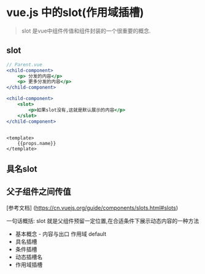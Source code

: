 # vue.js 中的slot(作用域插槽)

> slot 是vue中组件传值和组件封装的一个很重要的概念.


## slot 
```jsx
// Parent.vue
<child-component>
    <p> 分发的内容</p>
    <p> 更多分发的内容</p>
</child-component>

<child-component>
    <slot>
        <p>如果slot没有,这就是默认展示的内容</p>
    </slot>
</child-component>

```
```tsx

<template>
    {{props.name}}
</template>
```

## 具名slot

## 父子组件之间传值

[参考文档] (https://cn.vuejs.org/guide/components/slots.html#slots)

一句话概括: slot 就是父组件预留一定位置,在合适条件下展示动态内容的一种方法

* 基本概念 - 内容与出口 作用域  default
* 具名插槽
* 条件插槽
* 动态插槽名
* 作用域插槽
